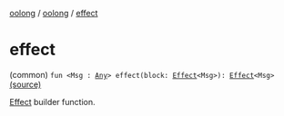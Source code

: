 [oolong](../index.md) / [oolong](index.md) / [effect](./effect.md)

# effect

(common) `fun <Msg : `[`Any`](https://kotlinlang.org/api/latest/jvm/stdlib/kotlin/-any/index.html)`> effect(block: `[`Effect`](-effect.md)`<Msg>): `[`Effect`](-effect.md)`<Msg>` [(source)](https://github.com/oolong-kt/oolong/tree/master/oolong/src/commonMain/kotlin/oolong/types.kt#L60)

[Effect](-effect.md) builder function.

